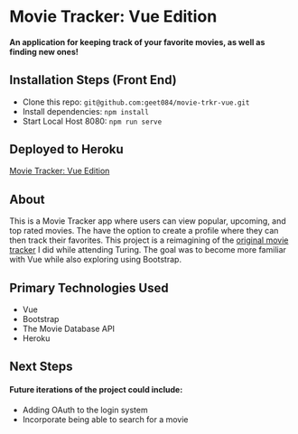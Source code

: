 # Movie Tracker: Vue Edition

#### An application for keeping track of your favorite movies, as well as finding new ones!

## Installation Steps (Front End)
- Clone this repo: ```git@github.com:geet084/movie-trkr-vue.git```
- Install dependencies: ```npm install```
- Start Local Host 8080: ```npm run serve```

## Deployed to Heroku
[Movie Tracker: Vue Edition](https://movie-trkr-vue.herokuapp.com/)


## About
This is a Movie Tracker app where users can view popular, upcoming, and top rated movies. The have the option to create a profile where they can then track their favorites. This project is a reimagining of the [original movie tracker](https://github.com/geet084/movie-tracker-app) I did while attending Turing. The goal was to become more familiar with Vue while also exploring using Bootstrap.


## Primary Technologies Used
- Vue
- Bootstrap
- The Movie Database API
- Heroku

## Next Steps
#### Future iterations of the project could include:
- Adding OAuth to the login system
- Incorporate being able to search for a movie

